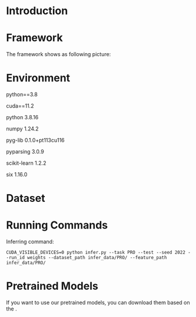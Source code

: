 # Introduction


# Framework
The framework shows as following picture:


# Environment
python==3.8

cuda==11.2

python 3.8.16

numpy 1.24.2

pyg-lib 0.1.0+pt113cu116

pyparsing 3.0.9

scikit-learn 1.2.2

six 1.16.0



# Dataset
 

# Running Commands
Inferring command:

```
CUDA_VISIBLE_DEVICES=0 python infer.py --task PRO --test --seed 2022 --run_id weights --dataset_path infer_data/PRO/ --feature_path infer_data/PRO/
```

# Pretrained Models

If you want to use our pretrained models, you can download them based on the .
